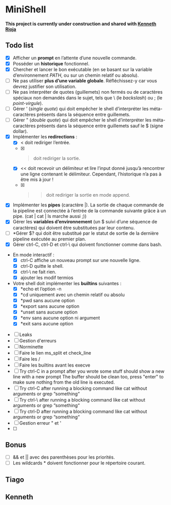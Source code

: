 # MiniShell

**This project is currently under construction and shared with [Kenneth Rioja](https://github.com/kennethrioja)**

## Todo list
- [x] Afficher un **prompt** en l’attente d’une nouvelle commande.
- [x] Posséder un **historique** fonctionnel.
- [x] Chercher et lancer le bon exécutable (en se basant sur la variable d’environnement *PATH*, ou sur un chemin relatif ou absolu).
- [ ] Ne pas utiliser **plus d’une variable globale**. Réfléchissez-y car vous devrez justifier son utilisation.
- [ ] Ne pas interpréter de quotes (guillemets) non fermés ou de caractères spéciaux non demandés dans le sujet, tels que \ (le *backslash*) ou ; (le *point-virgule*).
- [ ] Gérer ’ (*single quote*) qui doit empêcher le shell d’interpréter les méta-caractères présents dans la séquence entre guillemets.
- [ ] Gérer " (*double quote*) qui doit empêcher le shell d’interpréter les méta-caractères présents dans la séquence entre guillemets sauf le $ (signe dollar).
- [x] Implémenter les **redirections** :
    - [x] < doit rediriger l’entrée.
    - [x] > doit rediriger la sortie.
    - [x] << doit recevoir un délimiteur et lire l’input donné jusqu’à rencontrer une ligne
contenant le délimiteur. Cependant, l’historique n’a pas à être mis à jour !
    - [x] >> doit rediriger la sortie en mode append.
- [x] Implémenter les **pipes** (caractère |). La sortie de chaque commande de la pipeline est connectée à l’entrée de la commande suivante grâce à un pipe. (cat | cat | ls marche aussi ;))
- [x] Gérer les **variables d’environnement** (un $ suivi d’une séquence de caractères) qui doivent être substituées par leur contenu.
- [ ] *Gérer $? qui doit être substitué par le statut de sortie de la dernière pipeline exécutée au premier plan.
- [x] Gérer ctrl-C, ctrl-D et ctrl-\ qui doivent fonctionner comme dans bash.
- En mode interactif :
    - [x] ctrl-C affiche un nouveau prompt sur une nouvelle ligne.
    - [x] ctrl-D quitte le shell.
    - [x] ctrl-\ ne fait rien.
    - [x] ajouter les modif termios
- Votre shell doit implémenter les **builtins** suivantes :
    - [x] *echo et l’option -n
    - [x] *cd uniquement avec un chemin relatif ou absolu
    - [x] *pwd sans aucune option
    - [x] *export sans aucune option
    - [x] *unset sans aucune option
    - [x] *env sans aucune option ni argument
    - [x] *exit sans aucune option

- [ ] Leaks
- [ ] Gestion d'erreurs
- [ ] Norminette
- [ ] Faire le lien ms_split et check_line
- [ ] Faire les /
- [ ] Faire les builtins avant les execve
- [ ] Try ctrl-C in a prompt after you wrote some stuff should show a new line with a new prompt
 The buffer should be clean too, press "enter" to make sure nothing from the old line is executed.
- [ ] Try ctrl-C after running a blocking command like cat without arguments or grep “something“
- [ ] Try ctrl-\ after running a blocking command like cat without arguments or grep “something“
- [ ] Try ctrl-D after running a blocking command like cat without arguments or grep “something“
- [ ] Gestion erreur " et '
- [ ] 

## Bonus
- [ ] && et || avec des parenthèses pour les priorités.
- [ ] Les wildcards * doivent fonctionner pour le répertoire courant.

## Tiago

## Kenneth

